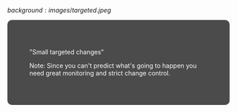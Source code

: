 $background:images/targeted.jpeg$

<div style="border-radius: 10px;background-color: rgba(0, 0, 0, 0.7); color: #fff; padding: 50px;">

"Small targeted changes"

Note:
Since you can't predict what's going to happen you need great monitoring and strict change control.